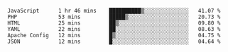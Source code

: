 
<!--START_SECTION:waka-->

```text
JavaScript      1 hr 46 mins    ██████████▒░░░░░░░░░░░░░░   41.07 %
PHP             53 mins         █████▒░░░░░░░░░░░░░░░░░░░   20.73 %
HTML            25 mins         ██▒░░░░░░░░░░░░░░░░░░░░░░   09.80 %
YAML            22 mins         ██░░░░░░░░░░░░░░░░░░░░░░░   08.63 %
Apache Config   12 mins         █▒░░░░░░░░░░░░░░░░░░░░░░░   04.75 %
JSON            12 mins         █░░░░░░░░░░░░░░░░░░░░░░░░   04.64 %
```

<!--END_SECTION:waka-->

<!--unk0e-ctrlmd-blitzh-->

